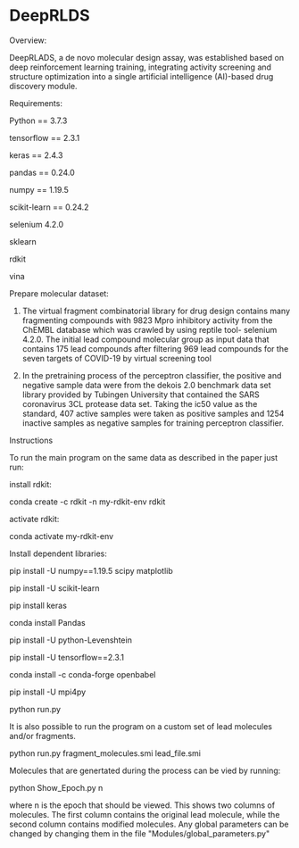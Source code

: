 # DeepRLDS
Overview:

DeepRLADS, a de novo molecular design assay, was established based on deep reinforcement learning training, integrating activity screening and structure optimization into a single artificial intelligence (AI)-based drug discovery module.

Requirements:

Python == 3.7.3

tensorflow == 2.3.1

keras == 2.4.3

pandas == 0.24.0

numpy == 1.19.5

scikit-learn == 0.24.2

selenium 4.2.0

sklearn

rdkit

vina

Prepare molecular dataset:
1. The virtual fragment combinatorial library for drug design contains many fragmenting compounds with 9823 Mpro inhibitory activity from the ChEMBL database which was crawled by using reptile tool- selenium 4.2.0. The initial lead compound molecular group as input data that contains 175 lead compounds after filtering 969 lead compounds for the seven targets of COVID-19 by virtual screening tool

2. In the pretraining process of the perceptron classifier, the positive and negative sample data were from the dekois 2.0 benchmark data set library provided by Tubingen University that contained the SARS coronavirus 3CL protease data set. Taking the ic50 value as the standard, 407 active samples were taken as positive samples and 1254 inactive samples as negative samples for training perceptron classifier.

Instructions

To run the main program on the same data as described in the paper just run:

install rdkit:

conda create -c rdkit -n my-rdkit-env rdkit

activate rdkit:

conda activate my-rdkit-env

Install dependent libraries:

pip install -U numpy==1.19.5 scipy matplotlib

pip install -U scikit-learn

pip install keras

conda install Pandas

pip install -U python-Levenshtein

pip install -U tensorflow==2.3.1

conda install -c conda-forge openbabel

pip install -U mpi4py


python run.py

It is also possible to run the program on a custom set of lead molecules and/or fragments.


python run.py fragment_molecules.smi lead_file.smi

Molecules that are genertated during the process can be vied by running:

python Show_Epoch.py n

where n is the epoch that should be viewed. This shows two columns of molecules. The first column contains the original lead molecule, while the second column contains modified molecules. Any global parameters can be changed by changing them in the file "Modules/global_parameters.py"
